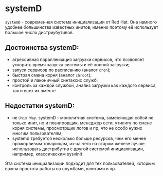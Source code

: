 # systemD

`systemD` - современная система инициализации от Red Hat. Она намного удобнее большинства известных инитов, именно поэтому её использует большое число дистриубутивов.

## Достоинства systemD:
* агрессивная параллеизация загрузки сервисов, что позволяет ускорить время запуска системы и её полной загрузки;
* запуск сервисов по расписанию (аналог `cron`);
* быстрая смена корня (аналог `chroot`);
* простой и лаконичный синтаксис служб;
* контроль за каждой службой, анализ загрузки как каждого сервиса, так и всех их вместе

## Недостатки systemD:
* не `Unix Way`. systemD - монолитная система, заменяющая собой не только инит, но и планировщик, менеджер сети, утилиту по смене корня системы, просмотрщик логов и пр, что не особо нужно многим пользователям;
* systemd требуется несколько больше ресурсов, чем его менее прожорливым товарищам, из-за чего на старом железе лучше использовать дистрибутив с другой системой инициализации, например, классическим sysvinit

Эта система инициализации подходит для тех пользователей, которым важна простота работы со службами, юнитами и пр.
